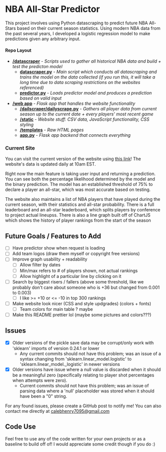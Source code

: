 # NBA All-Star Predictor

This project involves using Python datascraping to predict future NBA All-Stars based on their current season statistics. Using modern NBA data from the past several years, I developed a logistic regression model to make predictions given any arbitrary input.

#### Repo Layout
- **[/datascraper](/datascraper/)** - *Scripts used to gather all historical NBA data and build + test the predicton model*
  - **[datascraper.py](/datascraper/datascraper.py)** - *Main script which conducts all datascraping and trains the model on the data collected (if you run this, it will take a long time due to data scraping restrictions on the websites referenced)*
  - **[predictor.py](/datascraper/predictor.py)** - *Loads predictor model and produces a prediction based on valid input*
- **[/web app](/web%20app/)** - *Flask app that handles the website functionality*
  - **[/dailscraper/dailyscrape.py](/web%20app/dailyscraper/dailyscrape.py)** - *Gathers all player data from current season up to the current date + every players' most recent game*
  - **[/static](/web%20app/static/)** - *Website stuff: CSV data, JavaScript functionality, CSS styling*
  - **[/templates](/web%20app/templates/)** - *Raw HTML pages*
  - **[app.py](/web%20app/app.py)** - *Flask app backend that connects everything*

### Current Site
You can visit the current version of the website using [this link](http://ch22.pythonanywhere.com)! The website's data is updated daily at 10am EST.

Right now the main feature is taking user input and returning a prediction. You can see both the percentage likelihood determined by the model and the binary prediction. The model has an established threshold of 75% to declare a player an all-star, which was most accurate based on testing.

The website also maintains a list of NBA players that have played during the current season, with their statistics and all-star probability. There is a full leaderboard and an all-star leaderboard, which splits players by conference to project actual lineupss. There is also a line graph built off of ChartJS which shows the history of player rankings from the start of the season

## Future Goals / Features to Add
- [ ] Have predictor show when request is loading
- [ ] Add team logos (draw them myself or copyright free versions)
- [ ] Improve graph usability + readability
  - [ ] Allow filter by dates
  - [ ] Min/max refers to # of players shown, not actual rankings
  - [ ] Allow highlight of a particular line by clicking on it
- [ ] Search by biggest risers / fallers (above some threshold, like we probably don't care about someone who is +36 but changed from 0.001 to 0.003)
  - [ ] I like >= +10 or <= -10 in top 300 rankings
- [ ] Make website look nicer (CSS and style updgrades) (colors + fonts)
  - [ ] Team colors for main table ? maybe
- [ ] Make this README prettier lol (maybe some pictures and colors???)

## Issues
- [x] Older versions of the pickle save data may be corrupt/only work with 'sklearn' imports of version 0.24.1 or lower
  - Any current commits should not have this problem; was an issue of a syntax changing from 'sklearn.linear_model.logistic' to 'sklearn.linear_model._logistic' in newer versions
- [x] Older versions have issue where a null value is discarded when it should be a meaningful zero (specifically relating to player shot percentages when attempts were zero).
  - Current commits should not have this problem; was an issue of parsing data where a 'null' placeholder was stored when it should have been a "0" string.

For any found issues, please create a GitHub post to notify me! You can also contact me directly at calebhenry7095@gmail.com

## Code Use
Feel free to use any of the code written for your own projects or as a baseline to build off of! I would appreciate some credit though if you do :)